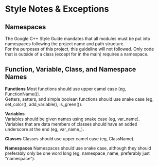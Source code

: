 # Style Notes & Exceptions

## Namespaces
The Google C++ Style Guide mandates that all modules must be put into namespaces following the project name and path structure.  
For the purposes of this project, this guideline will not followed. Only code that is outside of a class (except for in the main) requires a namespace.

## Function, Variable, Class, and Namespace Names
**Functions**
Most functions should use upper camel case (eg, FunctionName()).  
Getters, setters, and simple boolean functions should use snake case (eg, set_color(), add_variable(), is_green()).  
  
**Variables**  
Variables should be given names using snake case (eg, var_name).  
Variables that are data members of classes should have an added underscore at the end (eg, var_name_).  
  
**Classes**
Classes should use upper camel case (eg, ClassName).

**Namespaces**
Namespaces should use snake case, although they should preferably only be one word long (eg, namespace_name, preferably just "namespace").